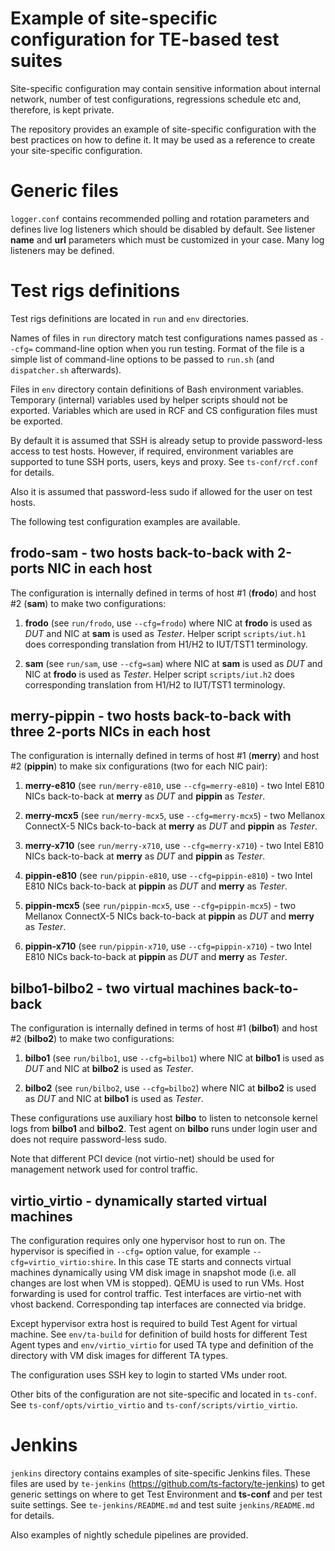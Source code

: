 Example of site-specific configuration for TE-based test suites
===============================================================

Site-specific configuration may contain sensitive information about
internal network, number of test configurations, regressions schedule
etc and, therefore, is kept private.

The repository provides an example of site-specific configuration with
the best practices on how to define it. It may be used as a reference to
create your site-specific configuration.


# Generic files

``logger.conf`` contains recommended polling and rotation parameters and
defines live log listeners which should be disabled by default. See
listener **name** and **url** parameters which must be customized in
your case. Many log listeners may be defined.


# Test rigs definitions

Test rigs definitions are located in ``run`` and ``env`` directories.

Names of files in ``run`` directory match test configurations names
passed as ``--cfg=`` command-line option when you run testing.
Format of the file is a simple list of command-line options to be
passed to ``run.sh`` (and ``dispatcher.sh`` afterwards).

Files in ``env`` directory contain definitions of Bash environment
variables. Temporary (internal) variables used by helper scripts
should not be exported. Variables which are used in RCF and CS
configuration files must be exported.

By default it is assumed that SSH is already setup to provide
password-less access to test hosts. However, if required, environment
variables are supported to tune SSH ports, users, keys and proxy.
See ``ts-conf/rcf.conf`` for details.

Also it is assumed that password-less sudo if allowed for the user on
test hosts.

The following test configuration examples are available.


## frodo-sam - two hosts back-to-back with 2-ports NIC in each host

The configuration is internally defined in terms of host #1 (**frodo**) and
host #2 (**sam**) to make two configurations:

 1. **frodo** (see ``run/frodo``, use ``--cfg=frodo``) where NIC at **frodo**
    is used as *DUT* and NIC at **sam** is used as *Tester*.
    Helper script ``scripts/iut.h1`` does corresponding translation from
    H1/H2 to IUT/TST1 terminology.

 2. **sam** (see ``run/sam``, use ``--cfg=sam``) where NIC at **sam**
    is used as *DUT* and NIC at **frodo** is used as *Tester*.
    Helper script ``scripts/iut.h2`` does corresponding translation from
    H1/H2 to IUT/TST1 terminology.


## merry-pippin - two hosts back-to-back with three 2-ports NICs in each host

The configuration is internally defined in terms of host #1 (**merry**) and
host #2 (**pippin**) to make six configurations (two for each NIC pair):

 1. **merry-e810** (see ``run/merry-e810``, use ``--cfg=merry-e810``) -
    two Intel E810 NICs back-to-back at **merry** as *DUT* and
    **pippin** as *Tester*.

 2. **merry-mcx5** (see ``run/merry-mcx5``, use ``--cfg=merry-mcx5``) -
    two Mellanox ConnectX-5 NICs back-to-back at **merry** as *DUT* and
    **pippin** as *Tester*.

 3. **merry-x710** (see ``run/merry-x710``, use ``--cfg=merry-x710``) -
    two Intel E810 NICs back-to-back at **merry** as *DUT* and
    **pippin** as *Tester*.

 4. **pippin-e810** (see ``run/pippin-e810``, use ``--cfg=pippin-e810``) -
    two Intel E810 NICs back-to-back at **pippin** as *DUT* and
    **merry** as *Tester*.

 5. **pippin-mcx5** (see ``run/pippin-mcx5``, use ``--cfg=pippin-mcx5``) -
    two Mellanox ConnectX-5 NICs back-to-back at **pippin** as *DUT* and
    **merry** as *Tester*.

 6. **pippin-x710** (see ``run/pippin-x710``, use ``--cfg=pippin-x710``) -
    two Intel E810 NICs back-to-back at **pippin** as *DUT* and
    **merry** as *Tester*.


## bilbo1-bilbo2 - two virtual machines back-to-back

The configuration is internally defined in terms of host #1 (**bilbo1**) and
host #2 (**bilbo2**) to make two configurations:

 1. **bilbo1** (see ``run/bilbo1``, use ``--cfg=bilbo1``) where NIC at
    **bilbo1** is used as *DUT* and NIC at **bilbo2** is used as *Tester*.

 2. **bilbo2** (see ``run/bilbo2``, use ``--cfg=bilbo2``) where NIC at
    **bilbo2** is used as *DUT* and NIC at **bilbo1** is used as *Tester*.

These configurations use auxiliary host **bilbo** to listen to netconsole
kernel logs from **bilbo1** and **bilbo2**. Test agent on **bilbo** runs
under login user and does not require password-less sudo.

Note that different PCI device (not virtio-net) should be used for
management network used for control traffic.


## virtio_virtio - dynamically started virtual machines

The configuration requires only one hypervisor host to run on.
The hypervisor is specified in ``--cfg=`` option value, for example
``--cfg=virtio_virtio:shire``. In this case TE starts and connects
virtual machines dynamically using VM disk image in snapshot mode
(i.e. all changes are lost when VM is stopped). QEMU is used to
run VMs. Host forwarding is used for control traffic. Test interfaces
are virtio-net with vhost backend. Corresponding tap interfaces are
connected via bridge.

Except hypervisor extra host is required to build Test Agent for
virtual machine. See ``env/ta-build`` for definition of build hosts
for different Test Agent types and ``env/virtio_virtio`` for used
TA type and definition of the directory with VM disk images for
different TA types.

The configuration uses SSH key to login to started VMs under root.

Other bits of the configuration are not site-specific and located in
``ts-conf``. See ``ts-conf/opts/virtio_virtio`` and
``ts-conf/scripts/virtio_virtio``.


# Jenkins

``jenkins`` directory contains examples of site-specific Jenkins files.
These files are used by ``te-jenkins``
(https://github.com/ts-factory/te-jenkins) to get generic settings on
where to get Test Environment and **ts-conf** and per test suite settings.
See ``te-jenkins/README.md`` and test suite ``jenkins/README.md`` for details.

Also examples of nightly schedule pipelines are provided.
